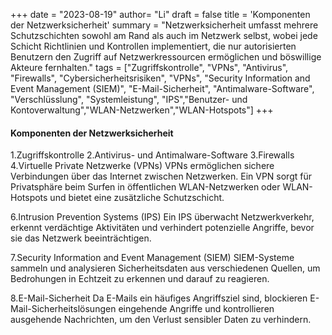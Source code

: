 +++
date = "2023-08-19"
author= "Li"
draft = false
title = 'Komponenten der Netzwerksicherheit'
summary = "Netzwerksicherheit umfasst mehrere Schutzschichten sowohl am Rand als auch im Netzwerk selbst, wobei jede Schicht Richtlinien und Kontrollen implementiert, die nur autorisierten Benutzern den Zugriff auf Netzwerkressourcen ermöglichen und böswillige Akteure fernhalten."
tags = ["Zugriffskontrolle", "VPNs", "Antivirus", "Firewalls", "Cybersicherheitsrisiken", "VPNs", "Security Information and Event Management (SIEM)", "E-Mail-Sicherheit", "Antimalware-Software", "Verschlüsslung", "Systemleistung", "IPS","Benutzer- und Kontoverwaltung","WLAN-Netzwerken","WLAN-Hotspots"]
+++

#### Komponenten der Netzwerksicherheit

1.Zugriffskontrolle
2.Antivirus- und Antimalware-Software
3.Firewalls
4.Virtuelle Private Netzwerke (VPNs)
VPNs ermöglichen sichere Verbindungen über das Internet zwischen Netzwerken. Ein VPN sorgt für Privatsphäre beim Surfen in öffentlichen WLAN-Netzwerken oder WLAN-Hotspots und bietet eine zusätzliche Schutzschicht.

6.Intrusion Prevention Systems (IPS)
Ein IPS überwacht Netzwerkverkehr, erkennt verdächtige Aktivitäten und verhindert potenzielle Angriffe, bevor sie das Netzwerk beeinträchtigen.

7.Security Information and Event Management (SIEM)
SIEM-Systeme sammeln und analysieren Sicherheitsdaten aus verschiedenen Quellen, um Bedrohungen in Echtzeit zu erkennen und darauf zu reagieren.

8.E-Mail-Sicherheit
Da E-Mails ein häufiges Angriffsziel sind, blockieren E-Mail-Sicherheitslösungen eingehende Angriffe und kontrollieren ausgehende Nachrichten, um den Verlust sensibler Daten zu verhindern.
